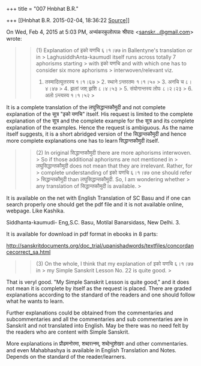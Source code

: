 +++
title = "007 Hnbhat B.R."

+++
[[Hnbhat B.R.	2015-02-04, 18:36:22 [Source](https://groups.google.com/g/samskrita/c/FdF5PuCUVKE)]]



On Wed, Feb 4, 2015 at 5:03 PM, अभ्यंकरकुलोत्पन्नः श्रीपादः \<[sanskr...@gmail.com]()\> wrote:  

> 
> > \(1\) Explanation of इको यणचि ६।१।७७ in Ballentyne's translation or in > LaghusiddhAnta-kaumudI itself runs across totally 7 aphorisms starting > with इको यणचि and with which one has to consider six more aphorisms > interwoven/relevant viz.  
> > 1.  तस्मादित्युत्तरस्य १।१।६७ > 2.  स्थाने ऽन्तरतमः १।१।५० > 3.  अनचि च ८।४।४७ > 4.  झलां जश् झशि ८।४।५३ > 5.  संयोगान्तस्य लोपः ८।२।२३ > 6.  अलो ऽन्त्यस्य १।१।५२ >
> 

  

It is a complete translation of the लघुसिद्धान्तकौमुदी and not complete explanation of the सूत्र "इको यणचि" itself. His request is limited to the complete explanation of the सूत्र and the complete example for the सूत्र and its complete explanation of the examples. Hence the request is ambiguous. As the name itself suggests, it is a short abridged version of the सिद्धान्तकौमुदी and hence more complete explanations one has to learn सिद्धान्तकौमुदी itself.

  

> 
> > \(2\) In original सिद्धान्तकौमुदी there are more aphorisms interwoven. > So if those additional aphorisms are not mentioned in > लघुसिद्धान्तकौमुदी does not mean that they are irrelevant. Rather, for > complete understanding of इको यणचि ६।१।७७ one should refer > सिद्धान्तकौमुदी than लघुसिद्धान्तकौमुदी. So, I am wondering whether > any translation of सिद्धान्तकौमुदी is available. >
> 

It is available on the net with English Translation of SC Basu and if one can search properly one should get the pdf file and it is not available online, webpage. Like Kashika.



Siddhanta-kaumudi- Eng,S.C. Basu, Motilal Banarsidass, New Delhi. 3.  

  

It is available for download in pdf format in ebooks in 8 parts:

  

<http://sanskritdocuments.org/doc_trial/upanishadwords/textfiles/concordancecorrect_sa.html>

  

> 
> > \(3\) On the whole, l think that my explanation of इको यणचि ६।१।७७ in > my Simple Sanskrit Lesson No. 22 is quite good. >
> 

  

That is veryl good. "My Simple Sanskrit Lesson is quite good," and it does not mean it is complete by itself as the request is placed. There are graded explanations according to the standard of the readers and one should follow what he wants to learn.

  

Further explanations could be obtained from the commentaries and subcommentaries and all the commentaries and sub commentaries are in Sanskrit and not translated into English. May be there was no need felt by the readers who are content with Simple Sanskrit.

  

More explanations in प्रौढमनोरमा, शब्दरत्नम्, शब्देन्दुशेखरः and other
commentaries. and even Mahabhashya is available in English Translation and Notes. Depends on the standard of the reader/learners.

  

  

  

  

